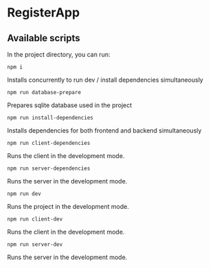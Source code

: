 # RegisterApp

## Available scripts

In the project directory, you can run:

`npm i`

Installs concurrently to run dev / install dependencies simultaneously

`npm run database-prepare`

Prepares sqlite database used in the project

`npm run install-dependencies`

Installs dependencies for both frontend and backend simultaneously

`npm run client-dependencies`

Runs the client in the development mode.

`npm run server-dependencies`

Runs the server in the development mode.

`npm run dev`

Runs the project in the development mode.

`npm run client-dev`

Runs the client in the development mode.

`npm run server-dev`

Runs the server in the development mode.